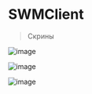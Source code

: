 # SWMClient

> Скрины

![image](https://github.com/wert234/SWMClient/assets/55331530/eb71b0e1-fd16-489b-9e0d-710552118895)

![image](https://github.com/wert234/SWMClient/assets/55331530/b9eab0fc-c173-45c0-87b4-a4ec0a7a8107)

![image](https://github.com/wert234/SWMClient/assets/55331530/d5832049-1155-4271-a9ae-2670807160f3)
